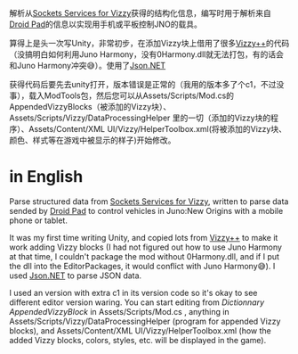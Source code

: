 解析从[Sockets Services for Vizzy](https://www.simplerockets.com/Mods/View/298478/Sockets-service-for-Vizzy)获得的结构化信息，编写时用于解析来自[Droid Pad](https://github.com/umer0586/DroidPad)的信息以实现用手机或平板控制JNO的载具。

算得上是头一次写Unity，非常初步，在添加Vizzy块上借用了很多[Vizzy++](https://github.com/sflanker/sr2-vizzyplusplus)的代码（没搞明白如何利用Juno Harmony，没有0Harmony.dll就无法打包，有的话会和Juno Harmony冲突😅）。使用了[Json.NET](https://github.com/JamesNK/Newtonsoft.Json)

获得代码后要先去unity打开，版本错误是正常的（我用的版本多了个c1，不过没事），载入ModTools包，然后您可以从Assets/Scripts/Mod.cs的AppendedVizzyBlocks（被添加的Vizzy块）、Assets/Scripts/Vizzy/DataProcessingHelper 里的一切（添加的Vizzy块的程序）、Assets/Content/XML UI/Vizzy/HelperToolbox.xml(将被添加的Vizzy块、颜色、样式等在游戏中被显示的样子)开始修改。

# in English

Parse structured data from [Sockets Services for Vizzy](https://www.simplerockets.com/Mods/View/298478/Sockets-service-for-Vizzy), written to parse data sended by [Droid Pad]( https://github.com/umer0586/DroidPad) to control vehicles in Juno:New Origins with a mobile phone or tablet.

It was my first time writing Unity, and copied lots from [Vizzy++](https://github.com/sflanker/sr2-vizzyplusplus) to make it work adding Vizzy blocks (I had not figured out how to use Juno Harmony at that time, I couldn't package the mod without 0Harmony.dll, and if I put the dll into the EditorPackages, it would conflict with Juno Harmony😅). I used [Json.NET](https://github.com/JamesNK/Newtonsoft.Json) to parse JSON data.

I used an version with extra c1 in its version code so it's okay to see different editor version waring. You can start editing from _Dictionnary AppendedVizzyBlock_ in Assets/Scripts/Mod.cs , anything in Assets/Scripts/Vizzy/DataProcessingHelper (program for appended Vizzy blocks), and Assets/Content/XML UI/Vizzy/HelperToolbox.xml (how the added Vizzy blocks, colors, styles, etc. will be displayed in the game).
